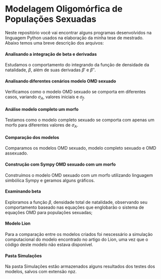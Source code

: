 # Modelagem Oligomórfica de Populações Sexuadas

Neste repositório você vai encontrar alguns programas desenvolvidos na linguagem Python usados na elaboração da minha tese de mestrado. Abaixo temos uma breve descrição dos arquivos:

#### Analisando a integração de beta e derivadas
Estudamos o comportamento do integrando da função de densidade da natalidade, $\beta$, além de suas derivadas $\beta'$ e $\beta''$.
#### Analisando diferentes cenários modelo OMD sexuado
Verificamos como o modelo OMD sexuado se comporta em diferentes casos, variando $\sigma_A$, valores iniciais e $\sigma_f$.
#### Análise modelo completo um morfo
Testamos como o modelo completo sexuado se comporta com apenas um morfo para diferentes valores de $\sigma_A$.
#### Comparação dos modelos
Comparamos os modelos OMD sexuado, modelo completo sexuado e OMD assexuado.
#### Construção com Sympy OMD sexuado com um morfo
Construímos o modelo OMD sexuado com um morfo utilizando linguagem simbólica Sympy e geramos alguns gráficos.
#### Examinando beta
Exploramos a função $\beta$, densidade total de natalidade, observando seu comportamento baseado nas equações que englobarão o sistema de equações OMD para populações sexuadas;
#### Modelo Lion
Para a comparação entre os modelos criados foi nescessário a simulação computacional do modelo encontrado no artigo do Lion, uma vez que o código deste modelo não estava disponível.
#### Pasta Simulações
Na pasta Simulações estão armazenados alguns resultados dos testes dos modelos, salvos com extensão npz.
